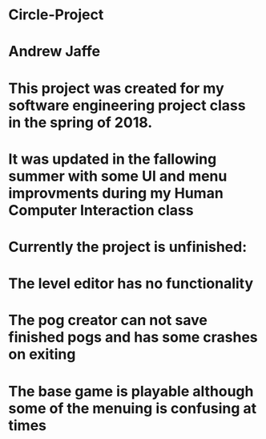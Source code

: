 # Circle-Project
#
#	Andrew Jaffe
#	
#	This project was created for my software engineering project class in the spring of 2018.
#	It was updated in the fallowing summer with some UI and menu improvments during my Human Computer Interaction class
#	
#	Currently the project is unfinished:
#		The level editor has no functionality
#		The pog creator can not save finished pogs and has some crashes on exiting
#		The base game is playable although some of the menuing is confusing at times